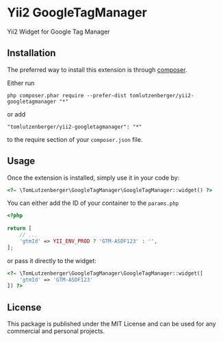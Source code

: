 Yii2 GoogleTagManager
=====================
Yii2 Widget for Google Tag Manager

Installation
------------

The preferred way to install this extension is through [composer](http://getcomposer.org/download/).

Either run

```
php composer.phar require --prefer-dist tomlutzenberger/yii2-googletagmanager "*"
```

or add

```
"tomlutzenberger/yii2-googletagmanager": "*"
```

to the require section of your `composer.json` file.


Usage
-----

Once the extension is installed, simply use it in your code by:

```php
<?= \TomLutzenberger\GoogleTagManager\GoogleTagManager::widget() ?>
```

You can either add the ID of your container to the `params.php`

```php
<?php
      
return [
    // ...
    'gtmId' => YII_ENV_PROD ? 'GTM-ASDF123' : '',
];
```

or pass it
directly to the widget: 

```php
<?= \TomLutzenberger\GoogleTagManager\GoogleTagManager::widget([
    'gtmId' => 'GTM-ASDF123'
]) ?>
```

License
-----
This package is published under the MIT License and can be used for any 
commercial and personal projects.
